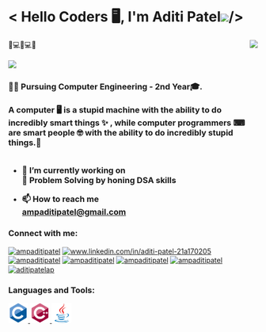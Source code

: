 <h1 align="left"> < Hello Coders 🖥, I'm Aditi Patel<img src="https://raw.githubusercontent.com/syedareehaquasar/syedareehaquasar/master/gifs/Hi.gif" width="30px">/></h2>
<img align="right" src="https://cdn.dribbble.com/users/2344801/screenshots/4774578/alphatestersanimation2.gif" height="350" />
🚀💻🚀💻🚀
<br /><br /><img src="https://badges.pufler.dev/visits/aditipatelap/aditipatelap">
<h3> 👩‍🎓 Pursuing Computer Engineering - 2nd Year🎓.<br /> <br/>A computer 🖥 is a stupid machine with the ability to do incredibly smart things ✨ , while computer programmers ⌨  are smart people 🤓 with the ability to do incredibly stupid things.💯
<br/><br/>

- 🔭 I’m currently working on 
      <br> **🚀 Problem Solving by honing DSA skills**

- 📫 How to reach me 
      <br> **ampaditipatel@gmail.com**

<h3 align="left">Connect with me:</h3>
<p align="left">
<a href="https://twitter.com/ampaditipatel" target="blank"><img align="center" src="https://raw.githubusercontent.com/rahuldkjain/github-profile-readme-generator/master/src/images/icons/Social/twitter.svg" alt="ampaditipatel" height="30" width="40" /></a>
<a href="https://linkedin.com/in/www.linkedin.com/in/aditi-patel-21a170205" target="blank"><img align="center" src="https://raw.githubusercontent.com/rahuldkjain/github-profile-readme-generator/master/src/images/icons/Social/linked-in-alt.svg" alt="www.linkedin.com/in/aditi-patel-21a170205" height="30" width="40" /></a>
<a href="https://www.codechef.com/users/ampaditipatel" target="blank"><img align="center" src="https://cdn.jsdelivr.net/npm/simple-icons@3.1.0/icons/codechef.svg" alt="ampaditipatel" height="30" width="40" /></a>
<a href="https://www.hackerrank.com/ampaditipatel" target="blank"><img align="center" src="https://raw.githubusercontent.com/rahuldkjain/github-profile-readme-generator/master/src/images/icons/Social/hackerrank.svg" alt="ampaditipatel" height="30" width="40" /></a>
<a href="https://codeforces.com/profile/ampaditipatel" target="blank"><img align="center" src="https://cdn.jsdelivr.net/npm/simple-icons@3.0.1/icons/codeforces.svg" alt="ampaditipatel" height="30" width="40" /></a>
<a href="https://www.leetcode.com/ampaditipatel" target="blank"><img align="center" src="https://raw.githubusercontent.com/rahuldkjain/github-profile-readme-generator/master/src/images/icons/Social/leet-code.svg" alt="ampaditipatel" height="30" width="40" /></a>
<a href="https://auth.geeksforgeeks.org/user/aditipatelap" target="blank"><img align="center" src="https://raw.githubusercontent.com/rahuldkjain/github-profile-readme-generator/master/src/images/icons/Social/geeks-for-geeks.svg" alt="aditipatelap" height="30" width="40" /></a>
</p>

<h3 align="left">Languages and Tools:</h3>
<p align="left"> <a href="https://www.cprogramming.com/" target="_blank"> <img src="https://raw.githubusercontent.com/devicons/devicon/master/icons/c/c-original.svg" alt="c" width="40" height="40"/> </a> <a href="https://www.w3schools.com/cpp/" target="_blank"> <img src="https://raw.githubusercontent.com/devicons/devicon/master/icons/cplusplus/cplusplus-original.svg" alt="cplusplus" width="40" height="40"/> </a> <a href="https://www.java.com" target="_blank"> <img src="https://raw.githubusercontent.com/devicons/devicon/master/icons/java/java-original.svg" alt="java" width="40" height="40"/> </a> </p>
